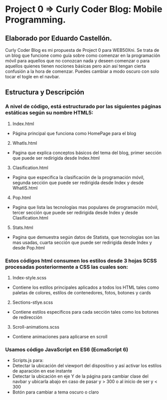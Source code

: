 # Project 0 => Curly Coder Blog: Mobile Programming.

## Elaborado por Eduardo Castellón.

Curly Coder Blog es mi propuesta de Project 0 para WEB50Xni. Se trata de un blog que funcione como guía sobre como comenzar en la programación móvil para aquellos que no conozcan nada y deseen comenzar o para aquellos quienes tienen nociones básicas pero aún así tengan cierta confusión a la hora de comenzar. Puedes cambiar a modo oscuro con solo tocar el togle en el navbar.


## Estructura y Descripción

### A nivel de código, está estructurado por las siguientes páginas estáticas según su nombre HTML5:

1. Index.html
  * Página principal que funciona como HomePage para el blog
2. WhatIs.html
  * Pagina que explica conceptos básicos del tema del blog, primer sección que puede ser redirigida desde Index.html
3. Clasification.html
  * Pagina que especifica la clasificación de la programación móvil, segunda sección que puede ser redirigida desde Index y desde WhatIS.html
4. Pop.html
  * Pagina que lista las tecnologías mas populares de programación móvil, tercer sección que puede ser redirigida desde Index y desde Clasification.html
5. Stats.html
  * Pagina que demuestra según datos de Statista, que tecnologías son las mas usadas, cuarta sección que puede ser redirigida desde Index y desde Pop.html

### Estos códigos html consumen los estilos desde 3 hojas SCSS procesadas posteriormente a CSS las cuales son:
1. Index-style.scss 
  * Contiene los estilos principales aplicados a todos los HTML tales como paletas de colores, estilos de contenedores, fotos, botones y cards
2. Sections-stlye.scss
  * Contiene estilos específicos para cada sección tales como los botones de redirección
3. Scroll-animations.scss
  * Contiene animaciones para aplicarse en scroll
 
 ### Usamos código JavaScript en ES6 (EcmaScript 6)
 * Scripts.js para:
  * Detectar la ubicación del viewport del dispositivo y así activar los estilos de aparación en ese instante
  * Detectar la ubicación en eje Y de la página para cambiar clase del navbar y ubicarla abajo en caso de pasar y > 300 o al inicio de ser y < 300
  * Botón para cambiar a tema oscuro o claro
